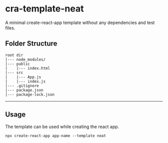 # cra-template-neat

A minimal create-react-app template without any dependencies and test files.

## Folder Structure

```folder
root dir
|--- node_modules/
|--- public
|    |--- index.html
|--- src
|    |--- App.js
|    |--- index.js
|--- .gitignore
|--- package.json
|--- package-lock.json
```

---

## Usage

The template can be used while creating the react app.

`npx create-react-app app-name --template neat`